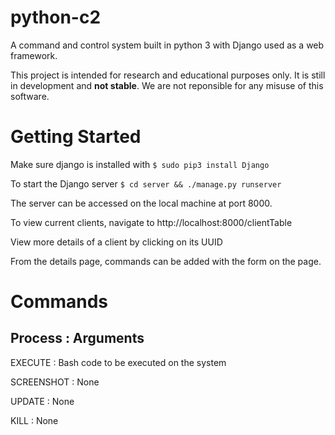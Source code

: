 # python-c2
A command and control system built in python 3 with Django used as a web framework.

This project is intended for research and educational purposes only. It is still in development and <b>not stable</b>. We are not reponsible for any misuse of this software.

# Getting Started
Make sure django is installed with
`$ sudo pip3 install Django`

To start the Django server
`$ cd server && ./manage.py runserver`

The server can be accessed on the local machine at port 8000.

To view current clients, navigate to http://localhost:8000/clientTable

View more details of a client by clicking on its UUID

From the details page, commands can be added with the form on the page.

# Commands

Process   :   Arguments
-----------------------
EXECUTE   :   Bash code to be executed on the system

SCREENSHOT    :   None

UPDATE    :   None

KILL    :   None   

